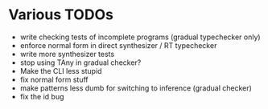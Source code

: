 # Various TODOs
* write checking tests of incomplete programs (gradual typechecker only)
* enforce normal form in direct synthesizer / RT typechecker
* write more synthesizer tests 
* stop using TAny in gradual checker?
* Make the CLI less stupid
* fix normal form stuff
* make patterns less dumb for switching to inference (gradual checker)
* fix the id bug